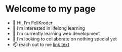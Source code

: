 # Welcome to my page

- 👋 Hi, I’m FeliKroder
- 👀 I’m interested in lifelong learning
- 🌱 I’m currently learning web development
- 💞️ I’m looking to collaborate on nothing special yet
- 📫 reach out to me [link text](https://www.linkedin.com/in/felicitas-kroder)

<!---
FeliKroder/FeliKroder is a ✨ special ✨ repository because its `README.md` (this file) appears on your GitHub profile.
You can click the Preview link to take a look at your changes.
--->
